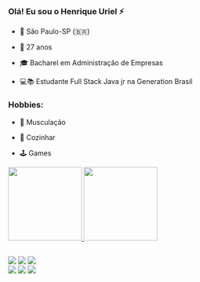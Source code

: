 ### Olá! Eu sou o Henrique Uriel ⚡ 

 - 📌 São Paulo-SP (🇧🇷)                                                              

-  📆 27 anos                                                                         

- 🎓 Bacharel em Administração de Empresas                                            

- 💻📚 Estudante Full Stack Java jr na Generation Brasil                             

### Hobbies:

- 💪 Musculação

- 🍳 Cozinhar

- 🕹️ Games
 
 <div>
  <a href="https://github.com/henriqueuriel">
  <img height="150em" src="https://github-readme-stats.vercel.app/api?username=henriqueuriel&show_icons=true&theme=dark&include_all_commits=true&count_private=true"/>
  <img height="150em" src="https://github-readme-stats.vercel.app/api/top-langs/?username=henriqueuriel&layout=compact&langs_count=7&theme=dark"/>
</div>
  
 ##
  
  <div> 
     <a href="https://www.linkedin.com/in/henrique-uriel/" target="_blank"><img src="https://img.shields.io/badge/-LinkedIn-%230077B5?style=for-the-badge&logo=linkedin&logoColor=white" target="_blank"></a>
   <a href = "mailto:rr.2015sp@gamil.com"><img src="https://img.shields.io/badge/-Gmail-%23333?style=for-the-badge&logo=gmail&logoColor=white" target="_blank"></a>
  <a href="https://www.instagram.com/_rikiuriel/" target="_blank"><img src="https://img.shields.io/badge/-Instagram-%23E4405F?style=for-the-badge&logo=instagram&logoColor=white" target="_blank"></a>   
</div>
<div> 
 <img src="https://img.shields.io/badge/Java-ED8B00?style=for-the-badge&logo=java&logoColor=white"/>
 <img src="https://img.shields.io/badge/HTML5-E34F26?style=for-the-badge&logo=html5&logoColor=white"/>
 <img src="https://img.shields.io/badge/CSS3-1572B6?style=for-the-badge&logo=css3&logoColor=white"/>
 </div>

